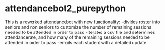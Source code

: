 # attendancebot2_purepython
This is a reworked attendancebot with new functionality:
-divides roster into seniors and non seniors to customize the number of remaining sessions needed to be attended in order to pass
-iterates a csv file and determines attendancerate, and how many of the remaining sessions needed to be attended in order to pass
-emails each student with a detailed update